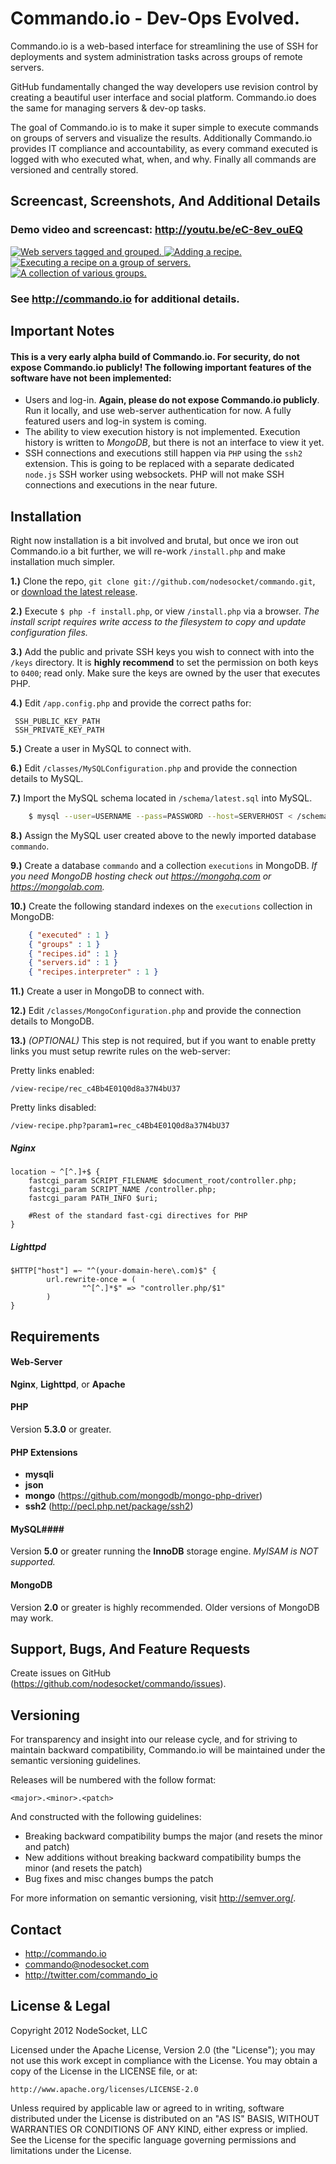 # Commando.io - Dev-Ops Evolved. #

Commando.io is a web-based interface for streamlining the use of SSH for deployments and system administration tasks across groups of remote servers.

GitHub fundamentally changed the way developers use revision control by creating a beautiful user interface and social platform. Commando.io does the same for managing servers & dev-op tasks.

The goal of Commando.io is to make it super simple to execute commands on groups of servers and visualize the results. Additionally Commando.io provides IT compliance and accountability, as every command executed is logged with who executed what, when, and why. Finally all commands are versioned and centrally stored.

Screencast, Screenshots, And Additional Details
--------------------------------

### Demo video and screencast: http://youtu.be/eC-8ev_ouEQ ###

[ ![Web servers tagged and grouped.](http://netdna.commando.io/images/screenshots/small/servers.png) ](http://netdna.commando.io/images/screenshots/xlarge/servers.png)
[ ![Adding a recipe.](http://netdna.commando.io/images/screenshots/small/add-recipe.png) ](http://netdna.commando.io/images/screenshots/xlarge/add-recipe.png)
[ ![Executing a recipe on a group of servers.](http://netdna.commando.io/images/screenshots/small/execute.png) ](http://netdna.commando.io/images/screenshots/xlarge/execute.png)
[ ![A collection of various groups.](http://netdna.commando.io/images/screenshots/small/groups.png) ](http://netdna.commando.io/images/screenshots/xlarge/groups.png)

### See http://commando.io for additional details. ###

Important Notes
---------------

#### This is a very early alpha build of Commando.io. For security, do not expose Commando.io publicly! The following important features of the software have not been implemented: ####

* Users and log-in. **Again, please do not expose Commando.io publicly**. Run it locally, and use web-server authentication for now. A fully featured users and log-in system is coming.
* The ability to view execution history is not implemented. Execution history is written to *MongoDB*, but there is not an interface to view it yet.
* SSH connections and executions still happen via `PHP` using the `ssh2` extension. This is going to be replaced with a separate dedicated `node.js` SSH worker using websockets. PHP will not make SSH connections and executions in the near future.

Installation
------------

Right now installation is a bit involved and brutal, but once we iron out Commando.io a bit further, we will re-work `/install.php` and make installation much simpler.

**1.)** Clone the repo, `git clone git://github.com/nodesocket/commando.git`, or [download the latest release](https://github.com/nodesocket/commando/tarball/master).

**2.)** Execute `$ php -f install.php`, or view `/install.php` via a browser. *The install script requires write access to the filesystem to copy and update configuration files.*

**3.)** Add the public and private SSH keys you wish to connect with into the `/keys` directory. It is **highly recommend** to set the permission on both keys to `0400`; read only. Make sure the keys are owned by the user that executes PHP.

**4.)** Edit `/app.config.php` and provide the correct paths for:

     SSH_PUBLIC_KEY_PATH
     SSH_PRIVATE_KEY_PATH

**5.)** Create a user in MySQL to connect with.

**6.)** Edit `/classes/MySQLConfiguration.php` and provide the connection details to MySQL.

**7.)** Import the MySQL schema located in `/schema/latest.sql` into MySQL.

```` bash
	$ mysql --user=USERNAME --pass=PASSWORD --host=SERVERHOST < /schema/latest.sql
````

**8.)**	Assign the MySQL user created above to the newly imported database `commando`.    

**9.)** Create a database `commando` and a collection `executions` in MongoDB. *If you need MongoDB hosting check out https://mongohq.com or https://mongolab.com.*

**10.)** Create the following standard indexes on the `executions` collection in MongoDB:   

```` json
    { "executed" : 1 }
    { "groups" : 1 }
    { "recipes.id" : 1 }
    { "servers.id" : 1 }
    { "recipes.interpreter" : 1 }
````

**11.)** Create a user in MongoDB to connect with.

**12.)** Edit `/classes/MongoConfiguration.php` and provide the connection details to MongoDB.

**13.)** *(OPTIONAL)* This step is not required, but if you want to enable pretty links you must setup rewrite rules on the web-server:

Pretty links enabled:

````
/view-recipe/rec_c4Bb4E01Q0d8a37N4bU37
````

Pretty links disabled:

````
/view-recipe.php?param1=rec_c4Bb4E01Q0d8a37N4bU37
````

##### Nginx #####
```` nginx
location ~ ^[^.]+$ {
    fastcgi_param SCRIPT_FILENAME $document_root/controller.php;
    fastcgi_param SCRIPT_NAME /controller.php;
    fastcgi_param PATH_INFO $uri;
    
    #Rest of the standard fast-cgi directives for PHP
}
````

##### Lighttpd #####
```` lighttpd
$HTTP["host"] =~ "^(your-domain-here\.com)$" {
        url.rewrite-once = (
                "^[^.]*$" => "controller.php/$1"
        )
}
````

Requirements
------------

#### Web-Server ####
**Nginx**, **Lighttpd**, or **Apache**

#### PHP ####
Version **5.3.0** or greater.

#### PHP Extensions ####
+ **mysqli**
+ **json**
+ **mongo** (https://github.com/mongodb/mongo-php-driver)
+ **ssh2** (http://pecl.php.net/package/ssh2)

#### MySQL####
Version **5.0** or greater running the **InnoDB** storage engine. *MyISAM is NOT supported.*

#### MongoDB ####
Version **2.0** or greater is highly recommended. Older versions of MongoDB may work.

Support, Bugs, And Feature Requests
-----------------------

Create issues on GitHub (https://github.com/nodesocket/commando/issues).

Versioning
----------

For transparency and insight into our release cycle, and for striving to maintain backward compatibility, Commando.io will be maintained under the semantic versioning guidelines.

Releases will be numbered with the follow format:

`<major>.<minor>.<patch>`

And constructed with the following guidelines:

+ Breaking backward compatibility bumps the major (and resets the minor and patch)
+ New additions without breaking backward compatibility bumps the minor (and resets the patch)
+ Bug fixes and misc changes bumps the patch

For more information on semantic versioning, visit http://semver.org/.

Contact
-------

+ http://commando.io
+ commando@nodesocket.com
+ http://twitter.com/commando_io

License & Legal
---------------

Copyright 2012 NodeSocket, LLC

Licensed under the Apache License, Version 2.0 (the "License"); you may not use this work except in compliance with the License. You may obtain a copy of the License in the LICENSE file, or at:

    http://www.apache.org/licenses/LICENSE-2.0

Unless required by applicable law or agreed to in writing, software distributed under the License is distributed on an "AS IS" BASIS, WITHOUT WARRANTIES OR CONDITIONS OF ANY KIND, either express or implied. See the License for the specific language governing permissions and limitations under the License.